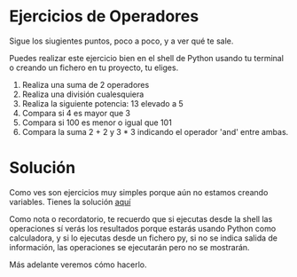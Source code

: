 # Ejercicios de Operadores

Sigue los siugientes puntos, poco a poco, y a ver qué te sale.

Puedes realizar este ejercicio bien en el shell de Python usando tu terminal o creando un fichero en tu proyecto, tu eliges.

1. Realiza una suma de 2 operadores
2. Realiza una división cualesquiera
3. Realiza la siguiente potencia: 13 elevado a 5
4. Compara si 4 es mayor que 3
5. Compara si 100 es menor o igual que 101
6. Compara la suma 2 + 2 y 3 * 3 indicando el operador 'and' entre ambas.

# Solución

Como ves son ejercicios muy simples porque aún no estamos creando variables. Tienes la solución [aquí](/5_Operadores/solucion_operadores.py)

Como nota o recordatorio, te recuerdo que si ejecutas desde la shell las operaciones sí verás los resultados porque estarás usando Python como calculadora, y si lo ejecutas desde un fichero py, si no se indica salida de información, las operaciones se ejecutarán pero no se mostrarán.

Más adelante veremos cómo hacerlo.